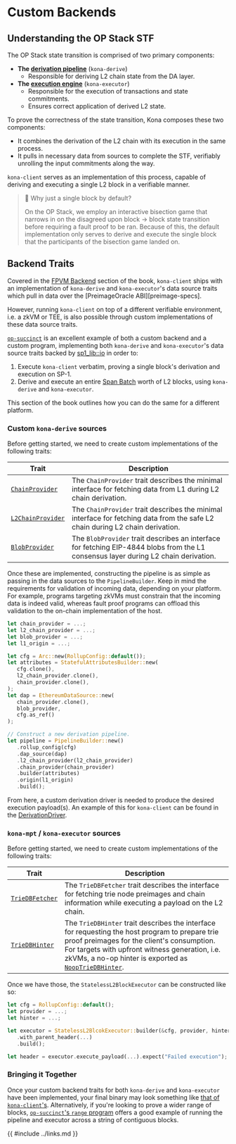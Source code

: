 # Custom Backends

## Understanding the OP Stack STF

The OP Stack state transition is comprised of two primary components:

- **The [derivation pipeline](https://specs.optimism.io/protocol/derivation.html)** (`kona-derive`)
  - Responsible for deriving L2 chain state from the DA layer.
- **The [execution engine](https://specs.optimism.io/protocol/exec-engine.html#l2-execution-engine)** (`kona-executor`)
  - Responsible for the execution of transactions and state commitments.
  - Ensures correct application of derived L2 state.

To prove the correctness of the state transition, Kona composes these two components:

- It combines the derivation of the L2 chain with its execution in the same process.
- It pulls in necessary data from sources to complete the STF, verifiably unrolling the input commitments along the way.

`kona-client` serves as an implementation of this process, capable of deriving and executing a single L2 block in a
verifiable manner.

> 📖 Why just a single block by default?
>
> On the OP Stack, we employ an interactive bisection game that narrows in on the disagreed upon block -> block state
> transition before requiring a fault proof to be ran. Because of this, the default implementation only serves
> to derive and execute the single block that the participants of the bisection game landed on.

## Backend Traits

Covered in the [FPVM Backend](./fpvm-backend.md) section of the book, `kona-client` ships with an implementation of
`kona-derive` and `kona-executor`'s data source traits which pull in data over the [PreimageOracle ABI][preimage-specs].

However, running `kona-client` on top of a different verifiable environment, i.e. a zkVM or TEE, is also possible
through custom implementations of these data source traits.

[`op-succinct`](https://github.com/succinctlabs/op-succinct) is an excellent example of both a custom backend and a custom
program, implementing both `kona-derive` and `kona-executor`'s data source traits backed by [sp1_lib::io](https://docs.rs/sp1-lib/latest/sp1_lib/io/index.html)
in order to:

1. Execute `kona-client` verbatim, proving a single block's derivation and execution on SP-1.
1. Derive and execute an entire [Span Batch](https://specs.optimism.io/protocol/delta/span-batches.html#span-batches)
   worth of L2 blocks, using `kona-derive` and `kona-executor`.

This section of the book outlines how you can do the same for a different platform.

### Custom `kona-derive` sources

Before getting started, we need to create custom implementations of the following traits:

| Trait                                                                                                 | Description                                                                                                                         |
| ----------------------------------------------------------------------------------------------------- | ----------------------------------------------------------------------------------------------------------------------------------- |
| [`ChainProvider`](https://docs.rs/kona-derive/latest/kona_derive/traits/trait.ChainProvider.html)     | The `ChainProvider` trait describes the minimal interface for fetching data from L1 during L2 chain derivation.                     |
| [`L2ChainProvider`](https://docs.rs/kona-derive/latest/kona_derive/traits/trait.L2ChainProvider.html) | The `ChainProvider` trait describes the minimal interface for fetching data from the safe L2 chain during L2 chain derivation.      |
| [`BlobProvider`](https://docs.rs/kona-derive/latest/kona_derive/traits/trait.BlobProvider.html)       | The `BlobProvider` trait describes an interface for fetching EIP-4844 blobs from the L1 consensus layer during L2 chain derivation. |

Once these are implemented, constructing the pipeline is as simple as passing in the data sources to the `PipelineBuilder`. Keep in mind the requirements for validation of incoming data, depending on your platform. For example, programs
targeting zkVMs must constrain that the incoming data is indeed valid, whereas fault proof programs can offload this validation to the on-chain implementation of the host.

```rs
let chain_provider = ...;
let l2_chain_provider = ...;
let blob_provider = ...;
let l1_origin = ...;

let cfg = Arc::new(RollupConfig::default());
let attributes = StatefulAttributesBuilder::new(
   cfg.clone(),
   l2_chain_provider.clone(),
   chain_provider.clone(),
);
let dap = EthereumDataSource::new(
   chain_provider.clone(),
   blob_provider,
   cfg.as_ref()
);

// Construct a new derivation pipeline.
let pipeline = PipelineBuilder::new()
   .rollup_config(cfg)
   .dap_source(dap)
   .l2_chain_provider(l2_chain_provider)
   .chain_provider(chain_provider)
   .builder(attributes)
   .origin(l1_origin)
   .build();
```

From here, a custom derivation driver is needed to produce the desired execution payload(s). An example of this for
`kona-client` can be found in the [DerivationDriver](https://github.com/anton-rs/kona/blob/main/bin/client/src/l1/driver.rs#L77).

### `kona-mpt` / `kona-executor` sources

Before getting started, we need to create custom implementations of the following traits:

| Trait                                                                                | Description                                                                                                                                                                                                                                                                                                                        |
| ------------------------------------------------------------------------------------ | ---------------------------------------------------------------------------------------------------------------------------------------------------------------------------------------------------------------------------------------------------------------------------------------------------------------------------------- |
| [`TrieDBFetcher`](https://docs.rs/kona-mpt/latest/kona_mpt/trait.TrieDBFetcher.html) | The `TrieDBFetcher` trait describes the interface for fetching trie node preimages and chain information while executing a payload on the L2 chain.                                                                                                                                                                                |
| [`TrieDBHinter`](https://docs.rs/kona-mpt/latest/kona_mpt/trait.TrieDBHinter.html)   | The `TrieDBHinter` trait describes the interface for requesting the host program to prepare trie proof preimages for the client's consumption. For targets with upfront witness generation, i.e. zkVMs, a no-op hinter is exported as [`NoopTrieDBHinter`](https://docs.rs/kona-mpt/latest/kona_mpt/struct.NoopTrieDBHinter.html). |

Once we have those, the `StatelessL2BlockExecutor` can be constructed like so:

```rust
let cfg = RollupConfig::default();
let provider = ...;
let hinter = ...;

let executor = StatelessL2BlcokExecutor::builder(&cfg, provider, hinter)
   .with_parent_header(...)
   .build();

let header = executor.execute_payload(...).expect("Failed execution");
```

### Bringing it Together

Once your custom backend traits for both `kona-derive` and `kona-executor` have been implemented,
your final binary may look something like [that of `kona-client`'s](https://github.com/anton-rs/kona/blob/main/bin/client/src/kona.rs).
Alternatively, if you're looking to prove a wider range of blocks, [`op-succinct`'s `range` program](https://github.com/succinctlabs/op-succinct/tree/main/programs/range)
offers a good example of running the pipeline and executor across a string of contiguous blocks.

{{ #include ../links.md }}
